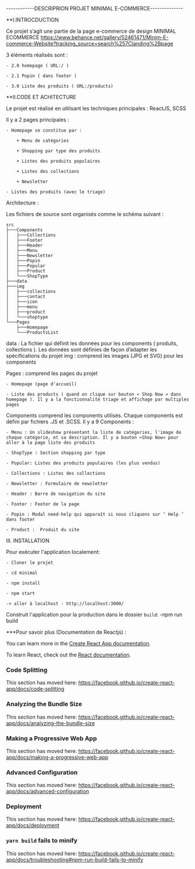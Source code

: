 ------------DESCRIPRION PROJET MINIMAL E-COMMERCE--------------

**I.INTROCDUCTION

Ce projet s’agit une partie de la page e-commerce de design MINIMAL ECOMMERCE
https://www.behance.net/gallery/52461471/Minim-E-commerce-Website?tracking_source=search%257Clanding%2Bpage

3 éléments réalisés sont :

	- 2.0 homepage ( URL:/ )
	
	- 2.1 Popin ( dans footer )
	
	- 3.0 Liste des produits ( URL:/products)

**II.CODE ET ACHITECTURE

Le projet est réalisé en utilisant les techniques principales : ReactJS, SCSS 

Il y a 2 pages principales :

	- Homepage se constitue par :
	
        + Menu de catégories
	
        + Shopping par type des produits
	
        + Listes des produits populaires
	
        + Listes des collections
	
        + Newsletter
	
	- Listes des produits (avec le triage)
	

Architecture :
    
Les fichiers de source sont organisés comme le schéma suivant :

    src 
    ├───Components
    │   ├───Collections
    │   ├───Footer
    │   ├───Header
    │   ├───Menu
    │   ├───Newsletter
    │   ├───Popin
    │   ├───Popular
    │   ├───Product
    │   └───ShopType
    ├───data
    ├───img
    │   ├───collections
    │   ├───contact
    │   ├───icon
    │   ├───menu
    │   ├───product
    │   └───shoptype
    └───Pages
        ├───Homepage
        └───ProductsList

data : La fichier qui définit les données pour les components ( produits, collections ). Les données sont définies de façon d’adapter les spécifications du projet
img : comprend les images (JPG et SVG) pour les components

Pages :  comprend les pages du projet

	- Homepage (page d'accueil)
	
	- Liste des products ( quand on clique sur bouton « Shop Now » dans homepage ). Il y a la fonctionnalité triage et affichage par multiples pages 

Components comprend les components utilisés. Chaque components est défini par fichiers .JS et .SCSS. Il y a 9 Components : 

	- Menu : Un slideshow présentant la liste de catégories, l'image de chaque catégorie, et sa description. Il y a bouton «Shop Now» pour aller à la page liste des produits
	
	- ShopType : Section shopping par type
	
	- Popular: Listes des produits populaires (les plus vendus) 
	
	- Collections : Listes des collections
	
	- Newsletter : Formulaire de newsletter
	
	- Header : Barre de navigation du site
	
	- Footer : Footer de la page
	
	- Popin : Modal need-help qui apparaît si nous cliquons sur ‘ Help ’ dans footer
	
	- Product :  Produit du site

III. INSTALLATION

Pour exécuter l'application localement:

    - Cloner le projet
    
    - cd minimal
    
    - npm install
    
    - npm start
    
    -> aller à localhost - http://localhost:3000/

Construit l'application pour la production dans le dossier `build`:
    -npm run build

***Pour savoir plus (Documentation de Reactjs)  :

You can learn more in the [Create React App documentation](https://facebook.github.io/create-react-app/docs/getting-started).

To learn React, check out the [React documentation](https://reactjs.org/).

### Code Splitting

This section has moved here: https://facebook.github.io/create-react-app/docs/code-splitting

### Analyzing the Bundle Size

This section has moved here: https://facebook.github.io/create-react-app/docs/analyzing-the-bundle-size

### Making a Progressive Web App

This section has moved here: https://facebook.github.io/create-react-app/docs/making-a-progressive-web-app

### Advanced Configuration

This section has moved here: https://facebook.github.io/create-react-app/docs/advanced-configuration

### Deployment

This section has moved here: https://facebook.github.io/create-react-app/docs/deployment

### `yarn build` fails to minify

This section has moved here: https://facebook.github.io/create-react-app/docs/troubleshooting#npm-run-build-fails-to-minify
